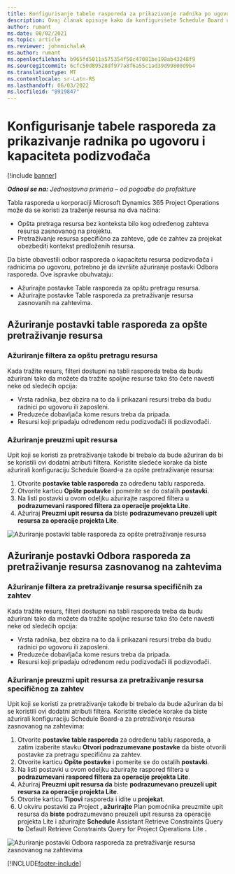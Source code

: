 ```yaml
---
title: Konfigurisanje tabele rasporeda za prikazivanje radnika po ugovoru i kapaciteta podizvođača
description: Ovaj članak opisuje kako da konfigurišete Schedule Board u korporaciji Microsoft da Dynamics 365 Project Operations prikaže kapacitet resursa podizvođač kada koristite zahteve projektnih resursa.
author: rumant
ms.date: 08/02/2021
ms.topic: article
ms.reviewer: johnmichalak
ms.author: rumant
ms.openlocfilehash: b965fd5011a575354f50c47081be198ab43248f9
ms.sourcegitcommit: 6cfc50d89528df977a8f6a55c1ad39d99800d9b4
ms.translationtype: MT
ms.contentlocale: sr-Latn-RS
ms.lasthandoff: 06/03/2022
ms.locfileid: "8919847"
---
```

# <a name="configure-schedule-board-to-show-contract-workers-and-subcontracted-capacity"></a>Konfigurisanje tabele rasporeda za prikazivanje radnika po ugovoru i kapaciteta podizvođača 

[!include [banner](../../includes/dataverse-preview.md)]

_**Odnosi se na:** Jednostavna primena – od pogodbe do profakture_

Tabla rasporeda u korporaciji Microsoft Dynamics 365 Project Operations može da se koristi za traženje resursa na dva načina:

- Opšta pretraga resursa bez konteksta bilo kog određenog zahteva resursa zasnovanog na projektu.
- Pretraživanje resursa specifično za zahteve, gde će zahtev za projekat obezbediti kontekst predloženih resursa.

Da biste obavestili odbor rasporeda o kapacitetu resursa podizvođača i radnicima po ugovoru, potrebno je da izvršite ažuriranje postavki Odbora rasporeda. Ove ispravke obuhvataju: 
- Ažurirajte postavke Table rasporeda za opštu pretragu resursa.
- Ažurirajte postavke Table rasporeda za pretraživanje resursa zasnovanih na zahtevima.

## <a name="update-schedule-board-settings-for-general-resource-search"></a>Ažuriranje postavki table rasporeda za opšte pretraživanje resursa
### <a name="update-filters-for-general-resource-search"></a>Ažuriranje filtera za opštu pretragu resursa
Kada tražite resurs, filteri dostupni na tabli rasporeda treba da budu ažurirani tako da možete da tražite spoljne resurse tako što ćete navesti neke od sledećih opcija:
  - Vrsta radnika, bez obzira na to da li prikazani resursi treba da budu radnici po ugovoru ili zaposleni.
  - Preduzeće dobavljača kome resurs treba da pripada.
  - Resursi koji pripadaju određenom redu podizvođači ili podizvođači.
    
### <a name="update-retrieve-resource-query"></a>Ažuriranje preuzmi upit resursa
Upit koji se koristi za pretraživanje takođe bi trebalo da bude ažuriran da bi se koristili ovi dodatni atributi filtera. Koristite sledeće korake da biste ažurirali konfiguraciju Schedule Board-a za opšte pretraživanje resursa:  
1. Otvorite **postavke table rasporeda** za određenu tablu rasporeda.
2. Otvorite karticu **Opšte postavke** i pomerite se do ostalih **postavki**.
3. Na listi postavki u ovom odeljku ažurirajte raspored filtera u **podrazumevani** **raspored filtera za operacije projekta Lite**.
4. Ažuriraj **Preuzmi upit resursa da** biste **podrazumevano preuzeli upit resursa za operacije projekta Lite**.

![Ažuriranje postavki table rasporeda za opšte pretraživanje resursa](../media/BoardSettings.png)  

## <a name="update-schedule-board-settings-for-requirementbased-resource-search"></a>Ažuriranje postavki Odbora rasporeda za pretraživanje resursa zasnovanog na zahtevima
### <a name="update-filters-for-requirement-specific-resource-search"></a>Ažuriranje filtera za pretraživanje resursa specifičnih za zahtev 
Kada tražite resurs, filteri dostupni na tabli rasporeda treba da budu ažurirani tako da možete da tražite spoljne resurse tako što ćete navesti neke od sledećih opcija:
 - Vrsta radnika, bez obzira na to da li prikazani resursi treba da budu radnici po ugovoru ili zaposleni.
 - Preduzeće dobavljača kome resurs treba da pripada.
 - Resursi koji pripadaju određenom redu podizvođači ili podizvođači.

### <a name="update-retrieve-resource-query-for-requirement-specific-resource-search"></a>Ažuriranje preuzmi upit resursa za pretraživanje resursa specifičnog za zahtev 
Upit koji se koristi za pretraživanje takođe bi trebalo da bude ažuriran da bi se koristili ovi dodatni atributi filtera. Koristite sledeće korake da biste ažurirali konfiguraciju Schedule Board-a za pretraživanje resursa zasnovanog na zahtevima:

1. Otvorite **postavke table rasporeda** za određenu tablu rasporeda, a zatim izaberite stavku **Otvori podrazumevane postavke** da biste otvorili postavke za pretragu specifičnu za zahtev.
2. Otvorite karticu **Opšte postavke** i pomerite se do ostalih **postavki**.
3. Na listi postavki u ovom odeljku ažurirajte raspored filtera u **podrazumevani** **raspored filtera za operacije projekta Lite**.
4. Ažuriraj **Preuzmi upit resursa da** biste **podrazumevano preuzeli upit resursa za operacije projekta Lite**.
5. Otvorite karticu **Tipovi** rasporeda i idite u **projekat**.
6. U okviru postavki za Project **, ažurirajte** Plan pomoćnika preuzmite upit resursa da **biste** podrazumevano preuzeli upit resursa za operacije projekta Lite i ažurirajte **Schedule** Assistant Retrieve Constraints Query **to** Default Retrieve Constraints Query for Project Operations Lite **.**

![Ažuriranje postavki Odbora rasporeda za pretraživanje resursa zasnovanog na zahtevima](../media/SASettings.png)  

[!INCLUDE[footer-include](../../includes/footer-banner.md)]
